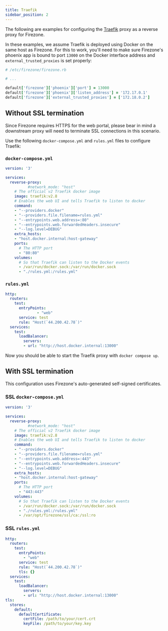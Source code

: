 ```yaml
---
title: Traefik
sidebar_position: 2
---
```


The following are examples for configuring the [Traefik](https://traefik.io/)
proxy as a reverse proxy for Firezone.

In these examples, we assume Traefik is deployed using Docker on the same host
as Firezone. For this to work, you'll need to make sure Firezone's phoenix
app is bound to port `13000` on the Docker interface address and
`external_trusted_proxies` is set properly:

```ruby
# /etc/firezone/firezone.rb

# ...

default['firezone']['phoenix']['port'] = 13000
default['firezone']['phoenix']['listen_address'] = '172.17.0.1'
default['firezone']['external_trusted_proxies'] = ['172.18.0.2']
```

## Without SSL termination

Since Firezone requires HTTPS for the web portal, please bear in mind a
downstream proxy will need to terminate SSL connections in this scenario.

Use the following `docker-compose.yml` and `rules.yml` files to configure
Traefik:

### `docker-compose.yml`

```yaml
version: '3'

services:
  reverse-proxy:
          #network_mode: "host"
    # The official v2 Traefik docker image
    image: traefik:v2.8
    # Enables the web UI and tells Traefik to listen to docker
    command:
    - "--providers.docker"
    - "--providers.file.filename=rules.yml"
    - "--entrypoints.web.address=:80"
    - "--entrypoints.web.forwardedHeaders.insecure"
    - "--log.level=DEBUG"
    extra_hosts:
    - "host.docker.internal:host-gateway"
    ports:
      # The HTTP port
      - "80:80"
    volumes:
      # So that Traefik can listen to the Docker events
      - /var/run/docker.sock:/var/run/docker.sock
      - "./rules.yml:/rules.yml"
```

### `rules.yml`

```yaml
http:
  routers:
    test:
      entryPoints:
              - "web"
      service: test
      rule: "Host(`44.200.42.78`)"
  services:
    test:
      loadBalancer:
        servers:
        - url: "http://host.docker.internal:13000"
```

Now you should be able to start the Traefik proxy with `docker compose up`.

## With SSL termination

This configuration uses Firezone's auto-generated self-signed certificates.

### SSL `docker-compose.yml`

```yaml
version: '3'

services:
  reverse-proxy:
          #network_mode: "host"
    # The official v2 Traefik docker image
    image: traefik:v2.8
    # Enables the web UI and tells Traefik to listen to docker
    command:
    - "--providers.docker"
    - "--providers.file.filename=rules.yml"
    - "--entrypoints.web.address=:443"
    - "--entrypoints.web.forwardedHeaders.insecure"
    - "--log.level=DEBUG"
    extra_hosts:
    - "host.docker.internal:host-gateway"
    ports:
      # The HTTP port
      - "443:443"
    volumes:
      # So that Traefik can listen to the Docker events
      - /var/run/docker.sock:/var/run/docker.sock
      - "./rules.yml:/rules.yml"
      - /var/opt/firezone/ssl/ca:/ssl:ro
```

### SSL `rules.yml`

```yaml
http:
  routers:
    test:
      entryPoints:
        - "web"
      service: test
      rule: "Host(`44.200.42.78`)"
      tls: {}
  services:
    test:
      loadBalancer:
        servers:
        - url: "http://host.docker.internal:13000"
tls:
  stores:
    default:
      defaultCertificate:
        certFile: /path/to/your/cert.crt
        keyFile: /path/to/your/key.key
```
